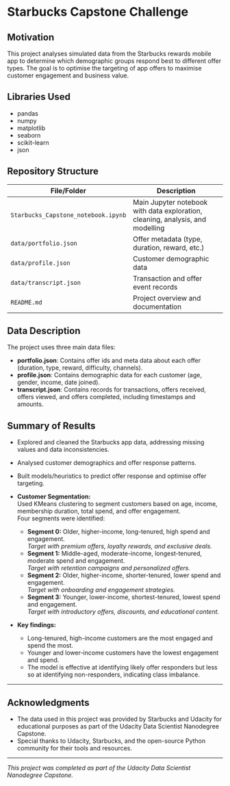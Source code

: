 # Starbucks Capstone Challenge

## Motivation

This project analyses simulated data from the Starbucks rewards mobile app to determine which demographic groups respond best to different offer types. The goal is to optimise the targeting of app offers to maximise customer engagement and business value.

## Libraries Used

- pandas
- numpy
- matplotlib
- seaborn
- scikit-learn
- json

## Repository Structure

| File/Folder                      | Description                                                                 |
|----------------------------------|-----------------------------------------------------------------------------|
| `Starbucks_Capstone_notebook.ipynb` | Main Jupyter notebook with data exploration, cleaning, analysis, and modelling |
| `data/portfolio.json`            | Offer metadata (type, duration, reward, etc.)                               |
| `data/profile.json`              | Customer demographic data                                                   |
| `data/transcript.json`           | Transaction and offer event records                                         |
| `README.md`                      | Project overview and documentation                                          |

## Data Description

The project uses three main data files:

- **portfolio.json**: Contains offer ids and meta data about each offer (duration, type, reward, difficulty, channels).
- **profile.json**: Contains demographic data for each customer (age, gender, income, date joined).
- **transcript.json**: Contains records for transactions, offers received, offers viewed, and offers completed, including timestamps and amounts.

## Summary of Results

- Explored and cleaned the Starbucks app data, addressing missing values and data inconsistencies.
- Analysed customer demographics and offer response patterns.
- Built models/heuristics to predict offer response and optimise offer targeting.
- **Customer Segmentation:**  
  Used KMeans clustering to segment customers based on age, income, membership duration, total spend, and offer engagement.  
  Four segments were identified:
    - **Segment 0:** Older, higher-income, long-tenured, high spend and engagement.  
      *Target with premium offers, loyalty rewards, and exclusive deals.*
    - **Segment 1:** Middle-aged, moderate-income, longest-tenured, moderate spend and engagement.  
      *Target with retention campaigns and personalized offers.*
    - **Segment 2:** Older, higher-income, shorter-tenured, lower spend and engagement.  
      *Target with onboarding and engagement strategies.*
    - **Segment 3:** Younger, lower-income, shortest-tenured, lowest spend and engagement.  
      *Target with introductory offers, discounts, and educational content.*

- **Key findings:**  
  - Long-tenured, high-income customers are the most engaged and spend the most.
  - Younger and lower-income customers have the lowest engagement and spend.
  - The model is effective at identifying likely offer responders but less so at identifying non-responders, indicating class imbalance.

---

## Acknowledgments

- The data used in this project was provided by Starbucks and Udacity for educational purposes as part of the Udacity Data Scientist Nanodegree Capstone.
- Special thanks to Udacity, Starbucks, and the open-source Python community for their tools and resources.

---

*This project was completed as part of the Udacity Data Scientist Nanodegree Capstone.*